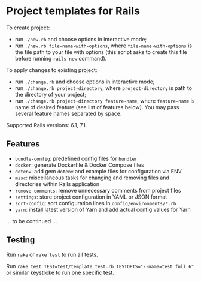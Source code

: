 # Project templates for Rails

To create project:

- run `./new.rb` and choose options in interactive mode;
- run `./new.rb file-name-with-options`, where `file-name-with-options` is the file path to your
  file with options (this script asks to create this file before running `rails new` command).

To apply changes to existing project:

- run `./change.rb` and choose options in interactive mode;
- run `./change.rb project-directory`, where `project-directory` is path to the directory of your
  project;
- run `./change.rb project-directory feature-name`, where `feature-name` is name of desired feature
  (see list of features below). You may pass several feature names separated by space.

Supported Rails versions: 6.1, 7.1.

## Features

* `bundle-config`: predefined config files for `bundler`
* `docker`: generate Dockerfile & Docker Compose files
* `dotenv`: add gem `dotenv` and example files for configuration via ENV
* `misc`: miscellaneous tasks for changing and removing files and directories within
  Rails application
* `remove-comments`: remove unnecessary comments from project files
* `settings`: store project configuration in YAML or JSON format
* `sort-config`: sort configuration lines in `config/environments/*.rb`
* `yarn`: install latest version of Yarn and add actual config values for Yarn

... to be continued ...

## Testing

Run `rake` or `rake test` to run all tests.

Run `rake test TEST=test/template_test.rb TESTOPTS="--name=test_full_6"` or similar keystroke to run
one specific test.
